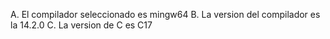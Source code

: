 A. El compilador seleccionado es mingw64
B. La version del compilador es la 14.2.0
C. La version de C es C17
